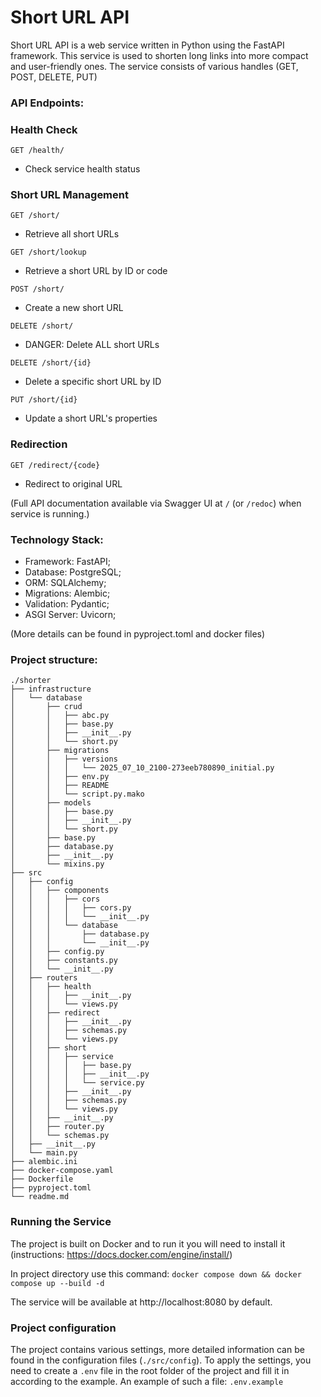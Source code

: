 # Short URL API

Short URL API is a web service written in Python using the FastAPI framework. This service is used to shorten long links into more compact and user-friendly ones. The service consists of various handles (GET, POST, DELETE, PUT)

### API Endpoints:

### Health Check
`GET /health/`  
- Check service health status


### Short URL Management
`GET /short/`  
- Retrieve all short URLs


`GET /short/lookup`  
- Retrieve a short URL by ID or code  

`POST /short/`  
- Create a new short URL  


`DELETE /short/`  
- DANGER: Delete ALL short URLs

`DELETE /short/{id}`  
- Delete a specific short URL by ID  

`PUT /short/{id}`  
- Update a short URL's properties  

### Redirection
`GET /redirect/{code}`  
- Redirect to original URL  

(Full API documentation available via Swagger UI at `/` (or `/redoc`) when service is running.)

### Technology Stack:

- Framework: FastAPI;
- Database: PostgreSQL;
- ORM: SQLAlchemy;
- Migrations: Alembic;
- Validation: Pydantic;
- ASGI Server: Uvicorn;

(More details can be found in pyproject.toml and docker files)

### Project structure:

```
./shorter
├── infrastructure
│   └── database
│       ├── crud
│       │   ├── abc.py
│       │   ├── base.py
│       │   ├── __init__.py
│       │   └── short.py
│       ├── migrations
│       │   ├── versions
│       │   │   └── 2025_07_10_2100-273eeb780890_initial.py
│       │   ├── env.py
│       │   ├── README
│       │   └── script.py.mako
│       ├── models
│       │   ├── base.py
│       │   ├── __init__.py
│       │   └── short.py
│       ├── base.py
│       ├── database.py
│       ├── __init__.py
│       └── mixins.py
├── src
│   ├── config
│   │   ├── components
│   │   │   ├── cors
│   │   │   │   ├── cors.py
│   │   │   │   └── __init__.py
│   │   │   └── database
│   │   │       ├── database.py
│   │   │       └── __init__.py
│   │   ├── config.py
│   │   ├── constants.py
│   │   └── __init__.py
│   ├── routers
│   │   ├── health
│   │   │   ├── __init__.py
│   │   │   └── views.py
│   │   ├── redirect
│   │   │   ├── __init__.py
│   │   │   ├── schemas.py
│   │   │   └── views.py
│   │   ├── short
│   │   │   ├── service
│   │   │   │   ├── base.py
│   │   │   │   ├── __init__.py
│   │   │   │   └── service.py
│   │   │   ├── __init__.py
│   │   │   ├── schemas.py
│   │   │   └── views.py
│   │   ├── __init__.py
│   │   ├── router.py
│   │   └── schemas.py
│   ├── __init__.py
│   └── main.py
├── alembic.ini
├── docker-compose.yaml
├── Dockerfile
├── pyproject.toml
└── readme.md
```

### Running the Service

The project is built on Docker and to run it you will need to install it (instructions: https://docs.docker.com/engine/install/)

In project directory use this command: `docker compose down && docker compose up --build -d`

The service will be available at http://localhost:8080 by default.

### Project configuration

The project contains various settings, more detailed information can be found in the configuration files (`./src/config`). To apply the settings, you need to create a `.env` file in the root folder of the project and fill it in according to the example. An example of such a file: `.env.example`
